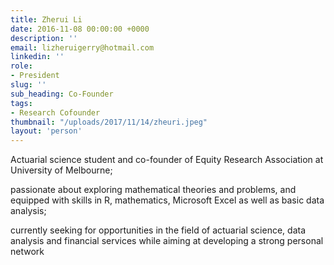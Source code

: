 ```yaml
---
title: Zherui Li
date: 2016-11-08 00:00:00 +0000
description: ''
email: lizheruigerry@hotmail.com
linkedin: ''
role:
- President
slug: ''
sub_heading: Co-Founder
tags:
- Research Cofounder
thumbnail: "/uploads/2017/11/14/zheuri.jpeg"
layout: 'person'
---
```


Actuarial science student and co-founder of Equity Research Association at University of Melbourne;

passionate about exploring mathematical theories and problems, and equipped with skills in R, mathematics, Microsoft Excel as well as basic data analysis;

currently seeking for opportunities in the field of actuarial science, data analysis and financial services while aiming at developing a strong personal network
